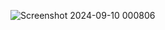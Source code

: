 ![Screenshot 2024-09-10 000806](https://github.com/user-attachments/assets/da501197-b6b9-4e9e-922b-9c2ff97f8e4c)
